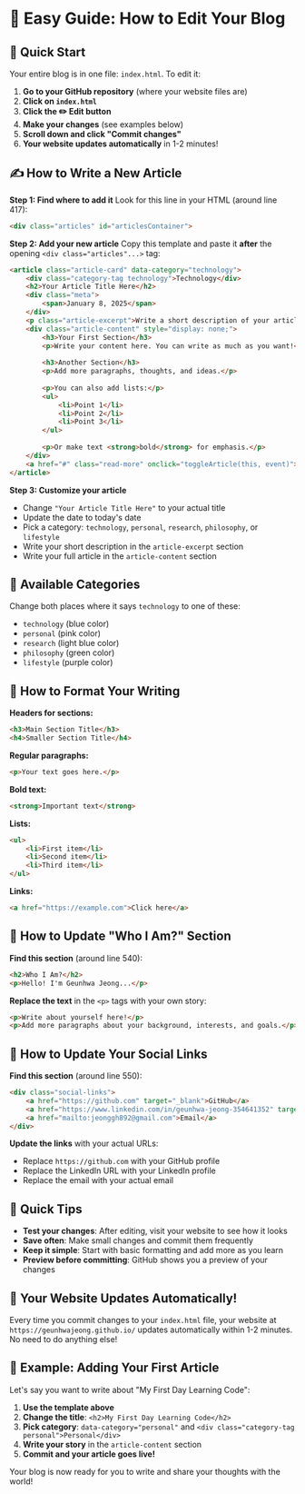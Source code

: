 # 📝 Easy Guide: How to Edit Your Blog

## 🎯 Quick Start

Your entire blog is in one file: `index.html`. To edit it:

1. **Go to your GitHub repository** (where your website files are)
2. **Click on `index.html`**
3. **Click the ✏️ Edit button**
4. **Make your changes** (see examples below)
5. **Scroll down and click "Commit changes"**
6. **Your website updates automatically** in 1-2 minutes!

## ✍️ How to Write a New Article

**Step 1: Find where to add it**
Look for this line in your HTML (around line 417):
```html
<div class="articles" id="articlesContainer">
```

**Step 2: Add your new article**
Copy this template and paste it **after** the opening `<div class="articles"...>` tag:

```html
<article class="article-card" data-category="technology">
    <div class="category-tag technology">Technology</div>
    <h2>Your Article Title Here</h2>
    <div class="meta">
        <span>January 8, 2025</span>
    </div>
    <p class="article-excerpt">Write a short description of your article here. This appears on the main page.</p>
    <div class="article-content" style="display: none;">
        <h3>Your First Section</h3>
        <p>Write your content here. You can write as much as you want!</p>
        
        <h3>Another Section</h3>
        <p>Add more paragraphs, thoughts, and ideas.</p>
        
        <p>You can also add lists:</p>
        <ul>
            <li>Point 1</li>
            <li>Point 2</li>
            <li>Point 3</li>
        </ul>
        
        <p>Or make text <strong>bold</strong> for emphasis.</p>
    </div>
    <a href="#" class="read-more" onclick="toggleArticle(this, event)">Read more →</a>
</article>
```

**Step 3: Customize your article**
- Change `"Your Article Title Here"` to your actual title
- Update the date to today's date
- Pick a category: `technology`, `personal`, `research`, `philosophy`, or `lifestyle`
- Write your short description in the `article-excerpt` section
- Write your full article in the `article-content` section

## 🎨 Available Categories

Change both places where it says `technology` to one of these:

- `technology` (blue color)
- `personal` (pink color)
- `research` (light blue color)
- `philosophy` (green color)
- `lifestyle` (purple color)

## 📝 How to Format Your Writing

**Headers for sections:**
```html
<h3>Main Section Title</h3>
<h4>Smaller Section Title</h4>
```

**Regular paragraphs:**
```html
<p>Your text goes here.</p>
```

**Bold text:**
```html
<strong>Important text</strong>
```

**Lists:**
```html
<ul>
    <li>First item</li>
    <li>Second item</li>
    <li>Third item</li>
</ul>
```

**Links:**
```html
<a href="https://example.com">Click here</a>
```

## 👤 How to Update "Who I Am?" Section

**Find this section** (around line 540):
```html
<h2>Who I Am?</h2>
<p>Hello! I'm Geunhwa Jeong...</p>
```

**Replace the text** in the `<p>` tags with your own story:
```html
<p>Write about yourself here!</p>
<p>Add more paragraphs about your background, interests, and goals.</p>
```

## 🔗 How to Update Your Social Links

**Find this section** (around line 550):
```html
<div class="social-links">
    <a href="https://github.com" target="_blank">GitHub</a>
    <a href="https://www.linkedin.com/in/geunhwa-jeong-354641352" target="_blank">LinkedIn</a>
    <a href="mailto:jeonggh892@gmail.com">Email</a>
</div>
```

**Update the links** with your actual URLs:
- Replace `https://github.com` with your GitHub profile
- Replace the LinkedIn URL with your LinkedIn profile
- Replace the email with your actual email

## 📱 Quick Tips

- **Test your changes**: After editing, visit your website to see how it looks
- **Save often**: Make small changes and commit them frequently
- **Keep it simple**: Start with basic formatting and add more as you learn
- **Preview before committing**: GitHub shows you a preview of your changes

## 🚀 Your Website Updates Automatically!

Every time you commit changes to your `index.html` file, your website at `https://geunhwajeong.github.io/` updates automatically within 1-2 minutes. No need to do anything else!

## 🎯 Example: Adding Your First Article

Let's say you want to write about "My First Day Learning Code":

1. **Use the template above**
2. **Change the title**: `<h2>My First Day Learning Code</h2>`
3. **Pick category**: `data-category="personal"` and `<div class="category-tag personal">Personal</div>`
4. **Write your story** in the `article-content` section
5. **Commit and your article goes live!**

Your blog is now ready for you to write and share your thoughts with the world!